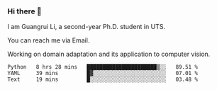 ### Hi there 👋

<!--
**Solacex/Solacex** is a ✨ _special_ ✨ repository because its `README.md` (this file) appears on your GitHub profile.

Here are some ideas to get you started:

- 🔭 I’m currently working on ...
- 🌱 I’m currently learning ...
- 👯 I’m looking to collaborate on ...
- 🤔 I’m looking for help with ...
- 💬 Ask me about ...
- 📫 How to reach me: ...
- 😄 Pronouns: ...
- ⚡ Fun fact: ...
-->
I am Guangrui Li, a second-year Ph.D. student in UTS.

You can reach me via Email.

Working on domain adaptation and its application to computer vision. 
<!--START_SECTION:waka-->
```text
Python   8 hrs 28 mins   ██████████████████████▒░░   89.51 % 
YAML     39 mins         █▓░░░░░░░░░░░░░░░░░░░░░░░   07.01 % 
Text     19 mins         █░░░░░░░░░░░░░░░░░░░░░░░░   03.48 % 
```
<!--END_SECTION:waka-->
